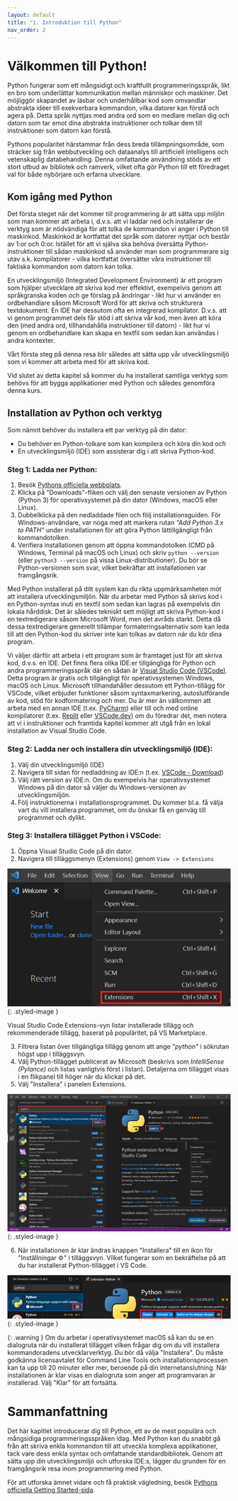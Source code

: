 ```yaml
---
layout: default
title: "1. Introduktion till Python"
nav_order: 2
---
```


# Välkommen till Python!

Python fungerar som ett mångsidigt och kraftfullt programmeringsspråk, likt en bro som underlättar kommunikation mellan människor och maskiner. Det möjliggör skapandet av läsbar och underhållbar kod som omvandlar abstrakta idéer till exekverbara kommandon, vilka datorer kan förstå och agera på. Detta språk nyttjas med andra ord som en medlare mellan dig och datorn som tar emot dina abstrakta instruktioner och tolkar dem till instruktioner som datorn kan förstå.

Pythons popularitet härstammar från dess breda tillämpningsområde, som sträcker sig från webbutveckling och dataanalys till artificiell intelligens och vetenskaplig databehandling. Denna omfattande användning stöds av ett stort utbud av bibliotek och ramverk, vilket ofta gör Python till ett föredraget val för både nybörjare och erfarna utvecklare.

## Kom igång med Python

Det första steget när det kommer till programmering är att sätta upp miljön som man kommer att arbeta i, d.v.s. att vi laddar ned och installerar de verktyg som är nödvändiga för att tolka de kommandon vi anger i Python till maskinkod. Maskinkod är kortfattat det språk som datorer nyttjar och består av 1:or och 0:or. Istället för att vi själva ska behöva översätta Python-instruktioner till sådan maskinkod så använder man som programmerare sig utav s.k. kompilatorer - vilka kortfattat översätter våra instruktioner till faktiska kommandon som datorn kan tolka.

En utvecklingsmiljö (Integrated Development Environment) är ett program som hjälper utvecklare att skriva kod mer effektivt, exempelvis genom att språkgranska koden och ge förslag på ändringar - likt hur vi använder en ordbehandlare såsom Microsoft Word för att skriva och strukturera textdokument. En IDE har dessutom ofta en integrerad kompilator. D.v.s. att vi genom programmet dels får stöd i att skriva vår kod, men även att köra den (med andra ord, tillhandahålla instruktioner till datorn) - likt hur vi genom en ordbehandlare kan skapa en textfil som sedan kan användas i andra kontexter.

Vårt första steg på denna resa blir således att sätta upp vår utvecklingsmiljö som vi kommer att arbeta med för att skriva kod.

Vid slutet av detta kapitel så kommer du ha installerat samtliga verktyg som behövs för att bygga applikationer med Python och således genomföra denna kurs.

## Installation av Python och verktyg

Som nämnt behöver du installera ett par verktyg på din dator:

- Du behöver en Python-tolkare som kan kompilera och köra din kod och
- En utvecklingsmiljö (IDE) som assisterar dig i att skriva Python-kod.

### Steg 1: Ladda ner Python:

1. Besök [Pythons officiella webbplats](https://www.python.org/).
2. Klicka på "Downloads"-fliken och välj den senaste versionen av Python (Python 3) för operativsystemet på din dator (Windows, macOS eller Linux).
3. Dubbelklicka på den nedladdade filen och följ installationsguiden. För Windows-användare, var noga med att markera rutan _"Add Python 3.x to PATH"_ under installationen för att göra Python lättillgängligt från kommandotolken.
4. Verifiera installationen genom att öppna kommandotolken (CMD på Windows, Terminal på macOS och Linux) och skriv `python --version` (eller `python3 --version` på vissa Linux-distributioner). Du bör se Python-versionen som svar, vilket bekräftar att installationen var framgångsrik.

Med Python installerat på ditt system kan du rikta uppmärksamheten mot att installera utvecklingsmiljön. När du arbetar med Python så skrivs kod i en Python-syntax inuti en textfil som sedan kan lagras på exempelvis din lokala hårddisk. Det är således tekniskt sett möjligt att skriva Python-kod i en textredigerare såsom Microsoft Word, men det avråds starkt. Detta då dessa textredigerare generellt tillämpar formateringsalternativ som kan leda till att den Python-kod du skriver inte kan tolkas av datorn när du kör dina program.

Vi väljer därför att arbeta i ett program som är framtaget just för att skriva kod, d.v.s. en IDE. Det finns flera olika IDE:er tillgängliga för Python och andra programmeringsspråk där en sådan är [Visual Studio Code (VSCode)](https://code.visualstudio.com/). Detta program är gratis och tillgängligt för operativsystemen Windows, macOS och Linux. Microsoft tillhandahåller dessutom ett Python-tillägg för VSCode, vilket erbjuder funktioner såsom syntaxmarkering, autoslutförande av kod, stöd för kodformatering och mer. Du är mer än välkommen att arbeta med en annan IDE (t.ex. [PyCharm](https://www.jetbrains.com/pycharm/)) eller till och med online kompilatorer (t.ex. [Replit](https://replit.com/languages/python3) eller [VSCode.dev](https://vscode.dev/)) om du föredrar det, men notera att vi i instruktioner och framtida kapitel kommer att utgå från en lokal installation av Visual Studio Code.

### Steg 2: Ladda ner och installera din utvecklingsmiljö (IDE):

1. Välj din utvecklingsmiljö (IDE)
2. Navigera till sidan för nedladdning av IDE:n (t.ex. [VSCode - Download](https://code.visualstudio.com/Download))
3. Välj rätt version av IDE:n. Om du exempelvis har operativsystemet Windows på din dator så väljer du Windows-versionen av utvecklingsmiljön.
4. Följ instruktionerna i installationsprogrammet. Du kommer bl.a. få välja vart du vill installera programmet, om du önskar få en genväg till programmet och dylikt.

### Steg 3: Installera tillägget Python i VSCode:

1. Öppna Visual Studio Code på din dator.
2. Navigera till tilläggsmenyn (Extensions) genom `View -> Extensions`

![Extensions in VSCode](../assets/images/Extensions_VSCode.png){: .styled-image }

Visual Studio Code Extensions-vyn listar installerade tillägg och rekommenderade tillägg, baserat på populäritet, på VS Marketplace.

3. Filtrera listan över tillgängliga tillägg genom att ange _"python"_ i sökrutan högst upp i tilläggsvyn.
4. Välj Python-tillägget publicerat av Microsoft (beskrivs som _IntelliSense (Pylance)_ och listas vanligtvis först i listan). Detaljerna om tillägget visas i en flikpanel till höger när du klickar på det.
5. Välj "Installera" i panelen Extensions.

![Extensions in VSCode](../assets/images/vsCode_python_extension.png){: .styled-image }

6. När installationen är klar ändras knappen "Installera" till en ikon för "Inställningar ⚙️" i tilläggsvyn. Vilket fungerar som en bekräftelse på att du har installerat Python-tillägget i VS Code.

![Extensions in VSCode](../assets/images/python_installed.png){: .styled-image }

{: .warning } 
Om du arbetar i operativsystemet macOS så kan du se en dialogruta när du installerat tillägget vilken frågar dig om du vill installera kommandoradens utvecklarverktyg. Du bör då välja "Installera". Du måste godkänna licensavtalet för Command Line Tools och installationsprocessen kan ta upp till 20 minuter eller mer, beroende på din internetanslutning. När installationen är klar visas en dialogruta som anger att programvaran är installerad. Välj "Klar" för att fortsätta.

# Sammanfattning
Det här kapitlet introducerar dig till Python, ett av de mest populära och mångsidiga programmeringsspråken idag. Med Python kan du snabbt gå från att skriva enkla kommandon till att utveckla komplexa applikationer, tack vare dess enkla syntax och omfattande standardbibliotek. Genom att sätta upp din utvecklingsmiljö och utforska IDE:s, lägger du grunden för en framgångsrik resa inom programmering med Python.

För att utforska ämnet vidare och få praktisk vägledning, besök [Pythons officiella Getting Started-sida](https://www.python.org/about/gettingstarted/).
